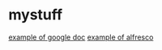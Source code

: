 # mystuff
[example of google doc](https://docs.google.com/document/d/1qhkQdjYkNy3fIH0OCp9-XhgjjTFHBN04tyOT7bivoks/edit?usp=sharing)
[example of alfresco](https://elioscloud.wmo.int/share/page/site/information-management/document-details?nodeRef=workspace://SpacesStore/d7e5986a-423d-4e66-b052-eb6ecf9dc3e7)
